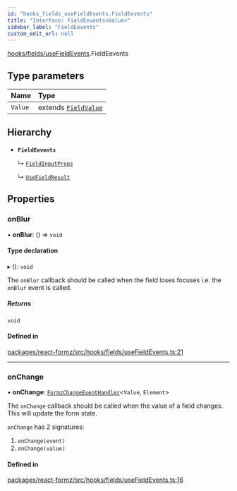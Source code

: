 ```yaml
---
id: "hooks_fields_useFieldEvents.FieldEevents"
title: "Interface: FieldEevents<Value>"
sidebar_label: "FieldEevents"
custom_edit_url: null
---
```


[hooks/fields/useFieldEvents](../modules/hooks_fields_useFieldEvents.md).FieldEevents

## Type parameters

| Name | Type |
| :------ | :------ |
| `Value` | extends [`FieldValue`](../modules/types_field.md#fieldvalue) |

## Hierarchy

- **`FieldEevents`**

  ↳ [`FieldInputProps`](components_Field_Field_types.FieldInputProps.md)

  ↳ [`UseFieldResult`](hooks_fields_useField.UseFieldResult.md)

## Properties

### onBlur

• **onBlur**: () => `void`

#### Type declaration

▸ (): `void`

The `onBlur` callback should be called when the field loses focuses
i.e. the `onBlur` event is called.

##### Returns

`void`

#### Defined in

[packages/react-formz/src/hooks/fields/useFieldEvents.ts:21](https://github.com/ZerryStack/react-formz/blob/main/packages/react-formz/src/hooks/fields/useFieldEvents.ts#L21)

___

### onChange

• **onChange**: [`FormzChangeEventHandler`](types_events.FormzChangeEventHandler.md)<`Value`, `Element`\>

The `onChange` callback should be called when the value of a field
changes. This will update the form state. 

`onChange` has 2 signatures:

1. `onChange(event)`
2. `onChange(value)`

#### Defined in

[packages/react-formz/src/hooks/fields/useFieldEvents.ts:16](https://github.com/ZerryStack/react-formz/blob/main/packages/react-formz/src/hooks/fields/useFieldEvents.ts#L16)
